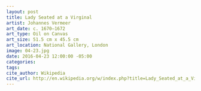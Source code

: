 ```yaml
---
layout: post
title: Lady Seated at a Virginal
artist: Johannes Vermeer
art_date: c. 1670–1672
art_type: Oil on Canvas
art_size: 51.5 cm x 45.5 cm
art_location: National Gallery, London
image: 04-23.jpg
date: 2016-04-23 12:00:00 -05:00
categories:
tags:
cite_author: Wikipedia
cite_url: http://en.wikipedia.org/w/index.php?title=Lady_Seated_at_a_Virginal&oldid=600756800
---
```

